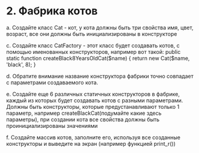 # 2. Фабрика котов

a. Создайте класс Cat - кот, у кота должны быть три свойства имя, цвет, возраст, все они должны
быть инициализированы в конструкторе

c. Создайте класс CatFactory - этот класс будет создавать котов, с помощью именованных
конструкторов, например вот такой:
public static function createBlack8YearsOldCat($name)
{
return new Cat($name, 'black', 8);
}

d. Обратите внимание название конструктора фабрики точно совпадает с параметрами создаваемого
кота.

e. Создайте еще 6 различных статичных конструкторов в фабрике, каждый из которых будет
создавать котов с разными параметрами. Должны быть конструкторы, которые
предустанавливают только 1 параметр, например createBlackCat(подумайте какие здесь
параметры), при создании кота все свойства должны быть проинициализированы значениями

f. Создайте массив котов, заполните его, используя все созданные конструкторы и выведите на
экран (например функцией print_r())
